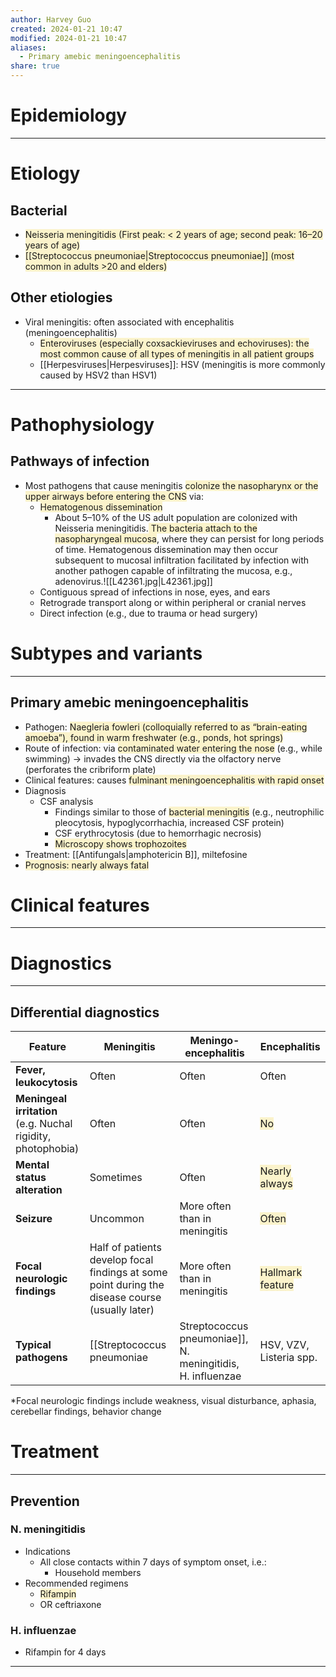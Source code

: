 ```yaml
---
author: Harvey Guo
created: 2024-01-21 10:47
modified: 2024-01-21 10:47
aliases:
  - Primary amebic meningoencephalitis
share: true
---
```

# Epidemiology


---
# Etiology
## Bacterial
- <span style="background:rgba(240, 200, 0, 0.2)">Neisseria meningitidis (First peak: &lt; 2 years of age; second peak: 16–20 years of age)</span>
- <span style="background:rgba(240, 200, 0, 0.2)">[[Streptococcus pneumoniae|Streptococcus pneumoniae]] (most common in adults >20 and elders)</span>
## Other etiologies
- Viral meningitis: often associated with encephalitis (meningoencephalitis)
	- <span style="background:rgba(240, 200, 0, 0.2)">Enteroviruses (especially coxsackieviruses and echoviruses): the most common cause of all types of meningitis in all patient groups</span>
	- [[Herpesviruses|Herpesviruses]]: HSV (meningitis is more commonly caused by HSV2 than HSV1)

---
# Pathophysiology
## Pathways of infection
- Most pathogens that cause meningitis <span style="background:rgba(240, 200, 0, 0.2)">colonize the nasopharynx or the upper airways before entering the CNS</span> via:
	- <span style="background:rgba(240, 200, 0, 0.2)">Hematogenous dissemination</span>
		- About 5–10% of the US adult population are colonized with Neisseria meningitidis.<span style="background:rgba(240, 200, 0, 0.2)"> The bacteria attach to the nasopharyngeal mucosa</span>, where they can persist for long periods of time. Hematogenous dissemination may then occur subsequent to mucosal infiltration facilitated by infection with another pathogen capable of infiltrating the mucosa, e.g., adenovirus.![[L42361.jpg|L42361.jpg]]
	- Contiguous spread of infections in nose, eyes, and ears
	- Retrograde transport along or within peripheral or cranial nerves
	- Direct infection (e.g., due to trauma or head surgery)

# Subtypes and variants
---
## Primary amebic meningoencephalitis
- Pathogen: <span style="background:rgba(240, 200, 0, 0.2)">Naegleria fowleri (colloquially referred to as “brain-eating amoeba”), found in warm freshwater (e.g., ponds, hot springs)</span>
- Route of infection: via <span style="background:rgba(240, 200, 0, 0.2)">contaminated water entering the nose</span> (e.g., while swimming) → invades the CNS directly via the olfactory nerve (perforates the cribriform plate) 
- Clinical features: causes <span style="background:rgba(240, 200, 0, 0.2)">fulminant meningoencephalitis with rapid onset</span>
- Diagnosis
	- CSF analysis 
		- Findings similar to those of <span style="background:rgba(240, 200, 0, 0.2)">bacterial meningitis</span> (e.g., neutrophilic pleocytosis, hypoglycorrhachia, increased CSF protein)
		- CSF erythrocytosis (due to hemorrhagic necrosis)
		- <span style="background:rgba(240, 200, 0, 0.2)">Microscopy shows trophozoites</span>
- Treatment: [[Antifungals|amphotericin B]], miltefosine
- <span style="background:rgba(240, 200, 0, 0.2)">Prognosis: nearly always fatal</span>


# Clinical features
---


# Diagnostics
---
## Differential diagnostics
| Feature                                                         | Meningitis                                                                                      | Meningo-encephalitis          | Encephalitis                                                            |
| --------------------------------------------------------------- | ----------------------------------------------------------------------------------------------- | ----------------------------- | ----------------------------------------------------------------------- |
| **Fever, leukocytosis**                                         | Often                                                                                           | Often                         | Often                                                                   |
| **Meningeal irritation**<br>(e.g. Nuchal rigidity, photophobia) | Often                                                                                           | Often                         | <span style="background:rgba(240, 200, 0, 0.2)">No</span>               |
| **Mental status alteration**                                    | Sometimes                                                                                       | Often                         | <span style="background:rgba(240, 200, 0, 0.2)">Nearly always</span>    |
| **Seizure**                                                     | Uncommon                                                                                        | More often than in meningitis | <span style="background:rgba(240, 200, 0, 0.2)">Often</span>            |
| **Focal neurologic findings**                                   | Half of patients develop focal findings at some point during the disease course (usually later) | More often than in meningitis | <span style="background:rgba(240, 200, 0, 0.2)">Hallmark feature</span> |
| **Typical pathogens**                                           | [[Streptococcus pneumoniae|Streptococcus pneumoniae]], N. meningitidis, H. influenzae                                        | HSV, VZV, Listeria spp.       | HSV, VZV, Enteroviruses                                                 |
*Focal neurologic findings include weakness, visual disturbance, aphasia, cerebellar findings, behavior change

# Treatment
---
## Prevention
### N. meningitidis
- Indications
	- All close contacts within 7 days of symptom onset, i.e.:
		- Household members
- Recommended regimens
	- <span style="background:rgba(240, 200, 0, 0.2)">Rifampin</span>
	- OR ceftriaxone
### H. influenzae
- Rifampin for 4 days

---
